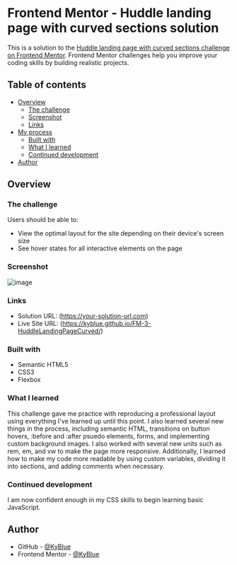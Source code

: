 # Frontend Mentor - Huddle landing page with curved sections solution

This is a solution to the [Huddle landing page with curved sections challenge on Frontend Mentor](https://www.frontendmentor.io/challenges/huddle-landing-page-with-curved-sections-5ca5ecd01e82137ec91a50f2). Frontend Mentor challenges help you improve your coding skills by building realistic projects. 

## Table of contents

- [Overview](#overview)
  - [The challenge](#the-challenge)
  - [Screenshot](#screenshot)
  - [Links](#links)
- [My process](#my-process)
  - [Built with](#built-with)
  - [What I learned](#what-i-learned)
  - [Continued development](#continued-development)
- [Author](#author)

## Overview

### The challenge

Users should be able to:

- View the optimal layout for the site depending on their device's screen size
- See hover states for all interactive elements on the page

### Screenshot

![image](https://user-images.githubusercontent.com/84397950/123516051-ce851f00-d65f-11eb-8cb6-df3ac6d970f4.png)

### Links

- Solution URL: (https://your-solution-url.com)
- Live Site URL: (https://kyblue.github.io/FM-3-HuddleLandingPageCurved/)

### Built with

- Semantic HTML5
- CSS3
- Flexbox

### What I learned

This challenge gave me practice with reproducing a professional layout using everything I've learned up until this point. I also learned several new things in the process, including semantic HTML, transitions on button hovers, :before and :after psuedo elements, forms, and implementing custom background images. I also worked with several new units such as rem, em, and vw to make the page more responsive. Additionally, I learned how to make my code more readable by using custom variables, dividing it into sections, and adding comments when necessary.

### Continued development

I am now confident enough in my CSS skills to begin learning basic JavaScript.

## Author

- GitHub - [@KyBlue](https://github.com/KyBlue)
- Frontend Mentor - [@KyBlue](https://www.frontendmentor.io/profile/KyBlue)
